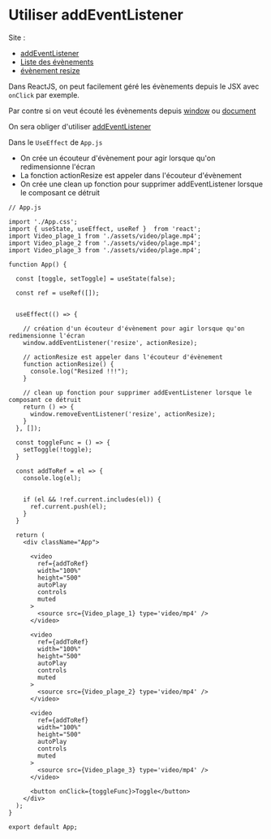 # Utiliser addEventListener

Site : 
- [addEventListener](https://developer.mozilla.org/en-US/docs/Web/API/EventTarget/addEventListener)
- [Liste des évènements](https://developer.mozilla.org/en-US/docs/Web/Events#event_listing)
- [évènement resize](https://developer.mozilla.org/en-US/docs/Web/API/PictureInPictureWindow/resize_event)

Dans ReactJS, on peut facilement géré les évènements depuis le JSX avec `onClick` par exemple.

Par contre si on veut écouté les évènements depuis [window](https://developer.mozilla.org/en-US/docs/Web/API/Window) ou [document](https://developer.mozilla.org/en-US/docs/Web/API/Document)

On sera obliger d'utiliser [addEventListener](https://developer.mozilla.org/en-US/docs/Web/API/EventTarget/addEventListener)


Dans le `UseEffect` de `App.js`

- On crée un écouteur d'évènement pour agir lorsque qu'on redimensionne l'écran
- La fonction actionResize est appeler dans l'écouteur d'évènement
- On crée une clean up fonction pour supprimer addEventListener lorsque le composant ce détruit
```JS
// App.js

import './App.css';
import { useState, useEffect, useRef }  from 'react';
import Video_plage_1 from './assets/video/plage.mp4';
import Video_plage_2 from './assets/video/plage.mp4';
import Video_plage_3 from './assets/video/plage.mp4';

function App() {

  const [toggle, setToggle] = useState(false);

  const ref = useRef([]);

  
  useEffect(() => {
    
    // création d'un écouteur d'évènement pour agir lorsque qu'on redimensionne l'écran
    window.addEventListener('resize', actionResize);

    // actionResize est appeler dans l'écouteur d'évènement
    function actionResize() {
      console.log("Resized !!!");
    }

    // clean up fonction pour supprimer addEventListener lorsque le composant ce détruit
    return () => {
      window.removeEventListener('resize', actionResize);
    }
  }, []);

  const toggleFunc = () => {
    setToggle(!toggle);
  }

  const addToRef = el => {
    console.log(el);


    if (el && !ref.current.includes(el)) {
      ref.current.push(el);
    }
  }

  return (
    <div className="App">

      <video 
        ref={addToRef}
        width="100%" 
        height="500"
        autoPlay
        controls
        muted
      >
        <source src={Video_plage_1} type='video/mp4' />
      </video>

      <video 
        ref={addToRef}
        width="100%" 
        height="500"
        autoPlay
        controls
        muted
      >
        <source src={Video_plage_2} type='video/mp4' />
      </video>

      <video 
        ref={addToRef}
        width="100%" 
        height="500"
        autoPlay
        controls
        muted
      >
        <source src={Video_plage_3} type='video/mp4' />
      </video>

      <button onClick={toggleFunc}>Toggle</button>
    </div>
  );
}

export default App;
```